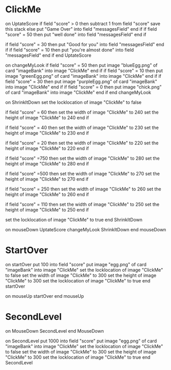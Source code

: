 # ClickMe

on UptateScore
   if field "score" > 0
   then
      subtract 1 from field "score"
      save this stack
   else
      put "Game Over" into field "messagesField"
   end if
   if field "score" = 50
   then
      put "well done" into field "messagesField"
   end if
   
   if field "score" = 30
   then
      put "Good for you" into field "messagesField"
   end if
   if field "score" = 10
   then
      put "you're almost done" into field "messagesField"
   end if
end UptateScore

on changeMyLook
   if field "score" = 50
   then
      put image "blueEgg.png" of card "imageBank" into image "ClickMe"
   end if
   if field "score" = 10
   then
      put image "greenEgg.png" of card "imageBank" into image "ClickMe"
   end if
   if field "score" = 30
   then
      put image "purpleEgg.png" of card "imageBank" into image "ClickMe"
   end if
   if field "score" = 0
   then
      put image "chick.png" of card "imageBank" into image "ClickMe"
   end if
end changeMyLook

on ShrinkItDown
   set the locklocation of image "ClickMe" to false
   
   if field "score" = 60
   then
      set the width of image "ClickMe" to  240
      set the height of image "ClickMe" to  240
   end if
   
   if field "score" = 40
   then
      set the width of image "ClickMe" to  230
      set the height of image "ClickMe" to  230
   end if
   
   if field "score" = 20
   then
      set the width of image "ClickMe" to  220
      set the height of image "ClickMe" to  220
   end if
   
   
   if field "score" =750
   then
      set the width of image "ClickMe" to  280
      set the height of image "ClickMe" to  280
   end if
   
   
   if field "score" =500
   then
      set the width of image "ClickMe" to  270
      set the height of image "ClickMe" to  270
   end if
   
   
   if field "score" = 250
   then
      set the width of image "ClickMe" to  260
      set the height of image "ClickMe" to  260
   end if
   
   
   if field "score" = 110
   then
      set the width of image "ClickMe" to  250
      set the height of image "ClickMe" to  250
   end if
   
   set the locklocation of image "ClickMe" to true
end ShrinkItDown
   
   on mouseDown
      UptateScore
      changeMyLook
      ShrinkItDown
   end mouseDown
# StartOver

on startOver
   put 100 into field "score"
   put image "egg.png" of card "imageBank" into image "ClickMe"
   set the locklocation of image "ClickMe" to false
   set the width of image "ClickMe" to 300
   set the height of image "ClickMe" to 300
   set the locklocation of image "ClickMe" to true
end startOver

on mouseUp
   startOver
end mouseUp

# SecondLevel
on MouseDown
   SecondLevel
end MouseDown

on SecondLevel
   put 1000 into field "score"
   put image "egg.png" of card "imageBank" into image "ClickMe"
   set the locklocation of image "ClickMe" to false
   set the width of image "ClickMe" to 300
   set the height of image "ClickMe" to 300
   set the locklocation of image "ClickMe" to true
end SecondLevel
